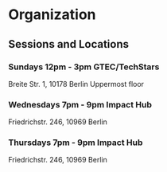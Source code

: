 # Organization

## Sessions and Locations
### Sundays 12pm - 3pm GTEC/TechStars
Breite Str. 1, 10178 Berlin
Uppermost floor

### Wednesdays 7pm - 9pm Impact Hub
Friedrichstr. 246, 10969 Berlin

### Thursdays 7pm - 9pm Impact Hub
Friedrichstr. 246, 10969 Berlin
